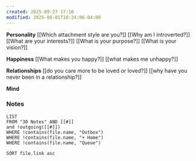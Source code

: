 ```yaml
---
created: 2025-09-27 17:18
modified: 2025-08-01T18:24:06-04:00
---
```


**Personality**
[[Which attachment style are you?]]
[[Why am I introverted?]]
[[What are your interests?]]
[[What is your purpose?]]
[[What is your vision?]]

**Happiness**
[[What makes you happy?]]
[[what makes me unhappy?]]

**Relationships**
[[do you care more to be loved or loved?]]
[[why have you never been in a relationship?]]


**Mind**


### Notes
```dataview
LIST
FROM "30 Notes" AND [[#]]
and !outgoing([[#]])
WHERE !contains(file.name, "Outbox")
WHERE !contains(file.name, "+ Home")
WHERE !contains(file.name, "Queue")

SORT file.link asc
```
